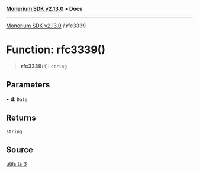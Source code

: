 [**Monerium SDK v2.13.0**](../README.md) • **Docs**

---

[Monerium SDK v2.13.0](../README.md) / rfc3339

# Function: rfc3339()

> **rfc3339**(`d`): `string`

## Parameters

• **d**: `Date`

## Returns

`string`

## Source

[utils.ts:3](https://github.com/monerium/js-monorepo/blob/4397cd6d6b171e9f3bbb7c9a2278e6782b814c1a/packages/sdk/src/utils.ts#L3)
